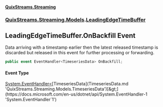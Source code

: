 #### [QuixStreams.Streaming](index.md 'index')
### [QuixStreams.Streaming.Models](QuixStreams.Streaming.Models.md 'QuixStreams.Streaming.Models').[LeadingEdgeTimeBuffer](LeadingEdgeTimeBuffer.md 'QuixStreams.Streaming.Models.LeadingEdgeTimeBuffer')

## LeadingEdgeTimeBuffer.OnBackfill Event

Data arriving with a timestamp earlier then the latest released timestamp is discarded but released in this event for further processing or forwarding.

```csharp
public event EventHandler<TimeseriesData> OnBackfill;
```

#### Event Type
[System.EventHandler&lt;](https://docs.microsoft.com/en-us/dotnet/api/System.EventHandler-1 'System.EventHandler`1')[TimeseriesData](TimeseriesData.md 'QuixStreams.Streaming.Models.TimeseriesData')[&gt;](https://docs.microsoft.com/en-us/dotnet/api/System.EventHandler-1 'System.EventHandler`1')